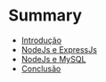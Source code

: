 # Summary

* [Introdução](introducao.md)
* [NodeJs e ExpressJs](nodejs-expressjs.md)
* [NodeJs e MySQL](nodejs-mysql.md)
* [Conclusão](conclusao.md)


